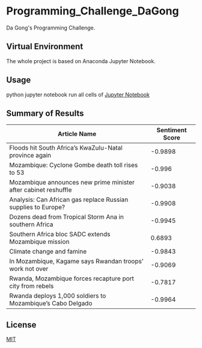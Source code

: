 # Programming_Challenge_DaGong

Da Gong's Programming Challenge.

## Virtual Environment

The whole project is based on Anaconda Jupyter Notebook.

## Usage

python jupyter notebook
run all cells of [Jupyter Notebook](notebook/Programming_Challenge.ipynb)


## Summary of Results

| Article Name  | Sentiment Score |
| ------------- | ------------- |
| Floods hit South Africa’s KwaZulu-Natal province again  | -0.9898 |
| Mozambique: Cyclone Gombe death toll rises to 53| -0.996|
| Mozambique announces new prime minister after cabinet reshuffle|-0.9038|
| Analysis: Can African gas replace Russian supplies to Europe?|-0.9908|
| Dozens dead from Tropical Storm Ana in southern Africa|-0.9945|
| Southern Africa bloc SADC extends Mozambique mission|0.6893|
| Climate change and famine | -0.9843|
| In Mozambique, Kagame says Rwandan troops’ work not over|-0.9069|
| Rwanda, Mozambique forces recapture port city from rebels|-0.7817|
| Rwanda deploys 1,000 soldiers to Mozambique’s Cabo Delgado|-0.9964  |



## License
[MIT](https://choosealicense.com/licenses/mit/)